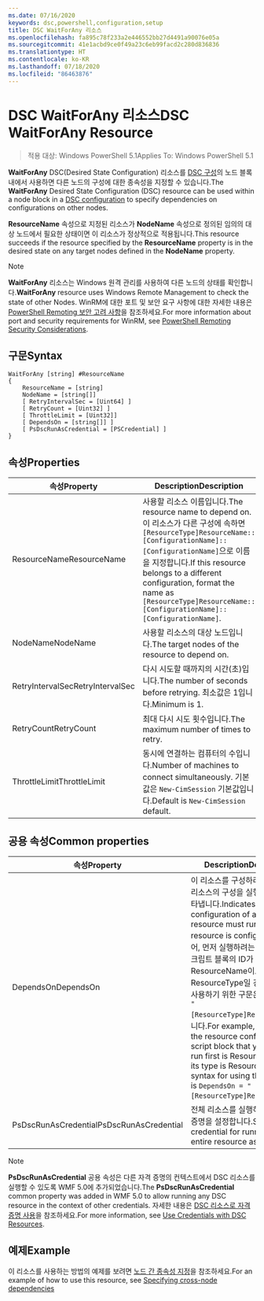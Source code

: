 ```yaml
---
ms.date: 07/16/2020
keywords: dsc,powershell,configuration,setup
title: DSC WaitForAny 리소스
ms.openlocfilehash: fa895c78f233a2e446552bb27d4491a90076e05a
ms.sourcegitcommit: 41e1acbd9ce0f49a23c6eb99facd2c280d836836
ms.translationtype: HT
ms.contentlocale: ko-KR
ms.lasthandoff: 07/18/2020
ms.locfileid: "86463876"
---
```

# <a name="dsc-waitforany-resource"></a><span data-ttu-id="db9a2-103">DSC WaitForAny 리소스</span><span class="sxs-lookup"><span data-stu-id="db9a2-103">DSC WaitForAny Resource</span></span>

> <span data-ttu-id="db9a2-104">적용 대상: Windows PowerShell 5.1</span><span class="sxs-lookup"><span data-stu-id="db9a2-104">Applies To: Windows PowerShell 5.1</span></span>

<span data-ttu-id="db9a2-105">**WaitForAny** DSC(Desired State Configuration) 리소스를 [DSC 구성](../../../configurations/configurations.md)의 노드 블록 내에서 사용하면 다른 노드의 구성에 대한 종속성을 지정할 수 있습니다.</span><span class="sxs-lookup"><span data-stu-id="db9a2-105">The **WaitForAny** Desired State Configuration (DSC) resource can be used within a node block in a [DSC configuration](../../../configurations/configurations.md) to specify dependencies on configurations on other nodes.</span></span>

<span data-ttu-id="db9a2-106">**ResourceName** 속성으로 지정된 리소스가 **NodeName** 속성으로 정의된 임의의 대상 노드에서 필요한 상태이면 이 리소스가 정상적으로 적용됩니다.</span><span class="sxs-lookup"><span data-stu-id="db9a2-106">This resource succeeds if the resource specified by the **ResourceName** property is in the desired state on any target nodes defined in the **NodeName** property.</span></span>

> [!NOTE]
> <span data-ttu-id="db9a2-107">**WaitForAny** 리소스는 Windows 원격 관리를 사용하여 다른 노드의 상태를 확인합니다.</span><span class="sxs-lookup"><span data-stu-id="db9a2-107">**WaitForAny** resource uses Windows Remote Management to check the state of other Nodes.</span></span> <span data-ttu-id="db9a2-108">WinRM에 대한 포트 및 보안 요구 사항에 대한 자세한 내용은 [PowerShell Remoting 보안 고려 사항](/powershell/scripting/learn/remoting/winrmsecurity?view=powershell-6)을 참조하세요.</span><span class="sxs-lookup"><span data-stu-id="db9a2-108">For more information about port and security requirements for WinRM, see [PowerShell Remoting Security Considerations](/powershell/scripting/learn/remoting/winrmsecurity?view=powershell-6).</span></span>

## <a name="syntax"></a><span data-ttu-id="db9a2-109">구문</span><span class="sxs-lookup"><span data-stu-id="db9a2-109">Syntax</span></span>

```Syntax
WaitForAny [string] #ResourceName
{
    ResourceName = [string]
    NodeName = [string[]]
    [ RetryIntervalSec = [Uint64] ]
    [ RetryCount = [Uint32] ]
    [ ThrottleLimit = [Uint32]]
    [ DependsOn = [string[]] ]
    [ PsDscRunAsCredential = [PSCredential] ]
}
```

## <a name="properties"></a><span data-ttu-id="db9a2-110">속성</span><span class="sxs-lookup"><span data-stu-id="db9a2-110">Properties</span></span>

|<span data-ttu-id="db9a2-111">속성</span><span class="sxs-lookup"><span data-stu-id="db9a2-111">Property</span></span> |<span data-ttu-id="db9a2-112">Description</span><span class="sxs-lookup"><span data-stu-id="db9a2-112">Description</span></span> |
|---|---|
|<span data-ttu-id="db9a2-113">ResourceName</span><span class="sxs-lookup"><span data-stu-id="db9a2-113">ResourceName</span></span> |<span data-ttu-id="db9a2-114">사용할 리소스 이름입니다.</span><span class="sxs-lookup"><span data-stu-id="db9a2-114">The resource name to depend on.</span></span> <span data-ttu-id="db9a2-115">이 리소스가 다른 구성에 속하면 `[ResourceType]ResourceName::[ConfigurationName]::[ConfigurationName]`으로 이름을 지정합니다.</span><span class="sxs-lookup"><span data-stu-id="db9a2-115">If this resource belongs to a different configuration, format the name as `[ResourceType]ResourceName::[ConfigurationName]::[ConfigurationName]`.</span></span> |
|<span data-ttu-id="db9a2-116">NodeName</span><span class="sxs-lookup"><span data-stu-id="db9a2-116">NodeName</span></span> |<span data-ttu-id="db9a2-117">사용할 리소스의 대상 노드입니다.</span><span class="sxs-lookup"><span data-stu-id="db9a2-117">The target nodes of the resource to depend on.</span></span> |
|<span data-ttu-id="db9a2-118">RetryIntervalSec</span><span class="sxs-lookup"><span data-stu-id="db9a2-118">RetryIntervalSec</span></span> |<span data-ttu-id="db9a2-119">다시 시도할 때까지의 시간(초)입니다.</span><span class="sxs-lookup"><span data-stu-id="db9a2-119">The number of seconds before retrying.</span></span> <span data-ttu-id="db9a2-120">최소값은 1입니다.</span><span class="sxs-lookup"><span data-stu-id="db9a2-120">Minimum is 1.</span></span> |
|<span data-ttu-id="db9a2-121">RetryCount</span><span class="sxs-lookup"><span data-stu-id="db9a2-121">RetryCount</span></span> |<span data-ttu-id="db9a2-122">최대 다시 시도 횟수입니다.</span><span class="sxs-lookup"><span data-stu-id="db9a2-122">The maximum number of times to retry.</span></span> |
|<span data-ttu-id="db9a2-123">ThrottleLimit</span><span class="sxs-lookup"><span data-stu-id="db9a2-123">ThrottleLimit</span></span> |<span data-ttu-id="db9a2-124">동시에 연결하는 컴퓨터의 수입니다.</span><span class="sxs-lookup"><span data-stu-id="db9a2-124">Number of machines to connect simultaneously.</span></span> <span data-ttu-id="db9a2-125">기본값은 `New-CimSession` 기본값입니다.</span><span class="sxs-lookup"><span data-stu-id="db9a2-125">Default is `New-CimSession` default.</span></span> |

## <a name="common-properties"></a><span data-ttu-id="db9a2-126">공용 속성</span><span class="sxs-lookup"><span data-stu-id="db9a2-126">Common properties</span></span>

|<span data-ttu-id="db9a2-127">속성</span><span class="sxs-lookup"><span data-stu-id="db9a2-127">Property</span></span> |<span data-ttu-id="db9a2-128">Description</span><span class="sxs-lookup"><span data-stu-id="db9a2-128">Description</span></span> |
|---|---|
|<span data-ttu-id="db9a2-129">DependsOn</span><span class="sxs-lookup"><span data-stu-id="db9a2-129">DependsOn</span></span> |<span data-ttu-id="db9a2-130">이 리소스를 구성하려면 먼저 다른 리소스의 구성을 실행해야 함을 나타냅니다.</span><span class="sxs-lookup"><span data-stu-id="db9a2-130">Indicates that the configuration of another resource must run before this resource is configured.</span></span> <span data-ttu-id="db9a2-131">예를 들어, 먼저 실행하려는 리소스 구성 스크립트 블록의 ID가 ResourceName이고 해당 형식이 ResourceType일 경우, 이 속성을 사용하기 위한 구문은 `DependsOn = "[ResourceType]ResourceName"`입니다.</span><span class="sxs-lookup"><span data-stu-id="db9a2-131">For example, if the ID of the resource configuration script block that you want to run first is ResourceName and its type is ResourceType, the syntax for using this property is `DependsOn = "[ResourceType]ResourceName"`.</span></span> |
|<span data-ttu-id="db9a2-132">PsDscRunAsCredential</span><span class="sxs-lookup"><span data-stu-id="db9a2-132">PsDscRunAsCredential</span></span> |<span data-ttu-id="db9a2-133">전체 리소스를 실행하기 위한 자격 증명을 설정합니다.</span><span class="sxs-lookup"><span data-stu-id="db9a2-133">Sets the credential for running the entire resource as.</span></span> |

> [!NOTE]
> <span data-ttu-id="db9a2-134">**PsDscRunAsCredential** 공용 속성은 다른 자격 증명의 컨텍스트에서 DSC 리소스를 실행할 수 있도록 WMF 5.0에 추가되었습니다.</span><span class="sxs-lookup"><span data-stu-id="db9a2-134">The **PsDscRunAsCredential** common property was added in WMF 5.0 to allow running any DSC resource in the context of other credentials.</span></span> <span data-ttu-id="db9a2-135">자세한 내용은 [ DSC 리소스로 자격 증명 사용](../../../configurations/runasuser.md)을 참조하세요.</span><span class="sxs-lookup"><span data-stu-id="db9a2-135">For more information, see [Use Credentials with DSC Resources](../../../configurations/runasuser.md).</span></span>

## <a name="example"></a><span data-ttu-id="db9a2-136">예제</span><span class="sxs-lookup"><span data-stu-id="db9a2-136">Example</span></span>

<span data-ttu-id="db9a2-137">이 리소스를 사용하는 방법의 예제를 보려면 [노드 간 종속성 지정](../../../configurations/crossNodeDependencies.md)을 참조하세요.</span><span class="sxs-lookup"><span data-stu-id="db9a2-137">For an example of how to use this resource, see [Specifying cross-node dependencies](../../../configurations/crossNodeDependencies.md)</span></span>
